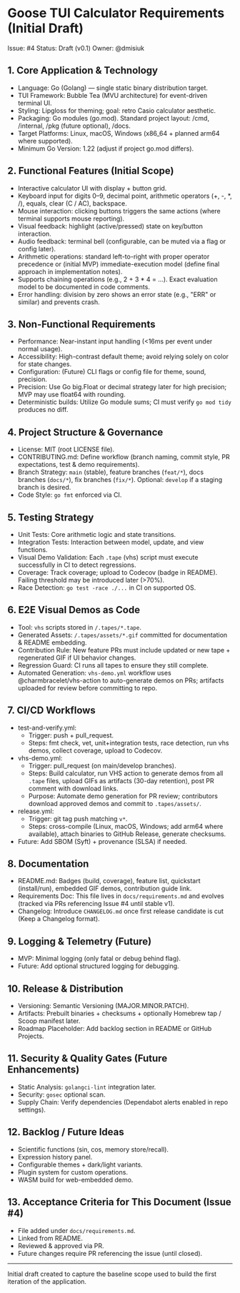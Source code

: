 # Goose TUI Calculator Requirements (Initial Draft)

Issue: #4
Status: Draft (v0.1)
Owner: @dmisiuk

## 1. Core Application & Technology
- Language: Go (Golang) — single static binary distribution target.
- TUI Framework: Bubble Tea (MVU architecture) for event-driven terminal UI.
- Styling: Lipgloss for theming; goal: retro Casio calculator aesthetic.
- Packaging: Go modules (go.mod). Standard project layout: /cmd, /internal, /pkg (future optional), /docs.
- Target Platforms: Linux, macOS, Windows (x86_64 + planned arm64 where supported).
- Minimum Go Version: 1.22 (adjust if project go.mod differs).

## 2. Functional Features (Initial Scope)
- Interactive calculator UI with display + button grid.
- Keyboard input for digits 0–9, decimal point, arithmetic operators (+, -, *, /), equals, clear (C / AC), backspace.
- Mouse interaction: clicking buttons triggers the same actions (where terminal supports mouse reporting).
- Visual feedback: highlight (active/pressed) state on key/button interaction.
- Audio feedback: terminal bell (configurable, can be muted via a flag or config later).
- Arithmetic operations: standard left-to-right with proper operator precedence or (initial MVP) immediate-execution model (define final approach in implementation notes).
- Supports chaining operations (e.g., 2 + 3 * 4 = ...). Exact evaluation model to be documented in code comments.
- Error handling: division by zero shows an error state (e.g., "ERR" or similar) and prevents crash.

## 3. Non-Functional Requirements
- Performance: Near-instant input handling (<16ms per event under normal usage).
- Accessibility: High-contrast default theme; avoid relying solely on color for state changes.
- Configuration: (Future) CLI flags or config file for theme, sound, precision.
- Precision: Use Go big.Float or decimal strategy later for high precision; MVP may use float64 with rounding.
- Deterministic builds: Utilize Go module sums; CI must verify `go mod tidy` produces no diff.

## 4. Project Structure & Governance
- License: MIT (root LICENSE file).
- CONTRIBUTING.md: Define workflow (branch naming, commit style, PR expectations, test & demo requirements).
- Branch Strategy: `main` (stable), feature branches (`feat/*`), docs branches (`docs/*`), fix branches (`fix/*`). Optional: `develop` if a staging branch is desired.
- Code Style: `go fmt` enforced via CI.

## 5. Testing Strategy
- Unit Tests: Core arithmetic logic and state transitions.
- Integration Tests: Interaction between model, update, and view functions.
- Visual Demo Validation: Each `.tape` (vhs) script must execute successfully in CI to detect regressions.
- Coverage: Track coverage; upload to Codecov (badge in README). Failing threshold may be introduced later (>70%).
- Race Detection: `go test -race ./...` in CI on supported OS.

## 6. E2E Visual Demos as Code
- Tool: `vhs` scripts stored in `/.tapes/*.tape`.
- Generated Assets: `/.tapes/assets/*.gif` committed for documentation & README embedding.
- Contribution Rule: New feature PRs must include updated or new tape + regenerated GIF if UI behavior changes.
- Regression Guard: CI runs all tapes to ensure they still complete.
- Automated Generation: `vhs-demo.yml` workflow uses @charmbracelet/vhs-action to auto-generate demos on PRs; artifacts uploaded for review before committing to repo.

## 7. CI/CD Workflows
- test-and-verify.yml:
  - Trigger: push + pull_request.
  - Steps: fmt check, vet, unit+integration tests, race detection, run vhs demos, collect coverage, upload to Codecov.
- vhs-demo.yml:
  - Trigger: pull_request (on main/develop branches).
  - Steps: Build calculator, run VHS action to generate demos from all `.tape` files, upload GIFs as artifacts (30-day retention), post PR comment with download links.
  - Purpose: Automate demo generation for PR review; contributors download approved demos and commit to `.tapes/assets/`.
- release.yml:
  - Trigger: git tag push matching `v*`.
  - Steps: cross-compile (Linux, macOS, Windows; add arm64 where available), attach binaries to GitHub Release, generate checksums.
- Future: Add SBOM (Syft) + provenance (SLSA) if needed.

## 8. Documentation
- README.md: Badges (build, coverage), feature list, quickstart (install/run), embedded GIF demos, contribution guide link.
- Requirements Doc: This file lives in `docs/requirements.md` and evolves (tracked via PRs referencing Issue #4 until stable v1).
- Changelog: Introduce `CHANGELOG.md` once first release candidate is cut (Keep a Changelog format).

## 9. Logging & Telemetry (Future)
- MVP: Minimal logging (only fatal or debug behind flag).
- Future: Add optional structured logging for debugging.

## 10. Release & Distribution
- Versioning: Semantic Versioning (MAJOR.MINOR.PATCH).
- Artifacts: Prebuilt binaries + checksums + optionally Homebrew tap / Scoop manifest later.
- Roadmap Placeholder: Add backlog section in README or GitHub Projects.

## 11. Security & Quality Gates (Future Enhancements)
- Static Analysis: `golangci-lint` integration later.
- Security: `gosec` optional scan.
- Supply Chain: Verify dependencies (Dependabot alerts enabled in repo settings).

## 12. Backlog / Future Ideas
- Scientific functions (sin, cos, memory store/recall).
- Expression history panel.
- Configurable themes + dark/light variants.
- Plugin system for custom operations.
- WASM build for web-embedded demo.

## 13. Acceptance Criteria for This Document (Issue #4)
- File added under `docs/requirements.md`.
- Linked from README.
- Reviewed & approved via PR.
- Future changes require PR referencing the issue (until closed).

---
Initial draft created to capture the baseline scope used to build the first iteration of the application.
